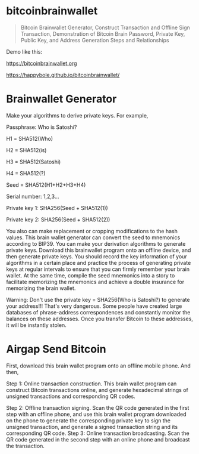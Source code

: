 # bitcoinbrainwallet
>Bitcoin Brainwallet Generator, Construct Transaction and Offline Sign Transaction, Demonstration of Bitcoin Brain Password, Private Key, Public Key, and Address Generation Steps and Relationships

Demo like this: 

https://bitcoinbrainwallet.org

https://happybole.github.io/bitcoinbrainwallet/

# Brainwallet Generator

Make your algorithms to derive private keys. For example,

Passphrase: Who is Satoshi?

H1 = SHA512(Who)

H2 = SHA512(is)

H3 = SHA512(Satoshi)

H4 = SHA512(?)

Seed = SHA512(H1+H2+H3+H4)

Serial number: 1,2,3…

Private key 1: SHA256(Seed + SHA512(1))

Private key 2: SHA256(Seed + SHA512(2))

You also can make replacement or cropping modifications to the hash values. This brain wallet generator can convert the seed to mnemonics according to BIP39. You can make your derivation algorithms to generate private keys. Download this brainwallet program onto an offline device, and then generate private keys.
You should record the key information of your algorithms in a certain place and practice the process of generating private keys at regular intervals to ensure that you can firmly remember your brain wallet. At the same time, compile the seed mnemonics into a story to facilitate memorizing the mnemonics and achieve a double insurance for memorizing the brain wallet.

Warning: Don't use the private key = SHA256(Who is Satoshi?) to generate your address!!! That's very dangerous. Some people have created large databases of phrase-address correspondences and constantly monitor the balances on these addresses. Once you transfer Bitcoin to these addresses, it will be instantly stolen.

# Airgap Send Bitcoin

First, download this brain wallet program onto an offline mobile phone. And then,

Step 1: Online transaction construction. This brain wallet program can construct Bitcoin transactions online, and generate hexadecimal strings of unsigned transactions and corresponding QR codes.

Step 2: Offline transaction signing. Scan the QR code generated in the first step with an offline phone, and use this brain wallet program downloaded on the phone to generate the corresponding private key to sign the unsigned transaction, and generate a signed transaction string and its corresponding QR code.
Step 3: Online transaction broadcasting. Scan the QR code generated in the second step with an online phone and broadcast the transaction.
